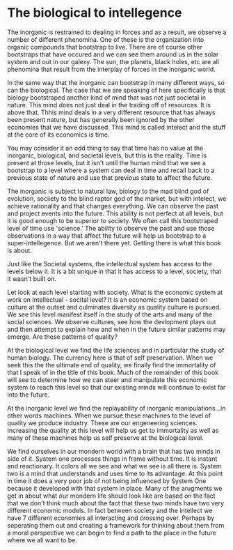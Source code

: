 # The biological to intellegence

The inorganic is restrained to dealing in forces and as a result, we observe a number of different phenomina. One of these is the organization into organic compounds that bootstrap to live.  There are of course other bootstraps that have occured and we can see them around us in the solar system and out in our galexy.  The sun, the planets, black holes, etc are all phenomina that result from the interplay of forces in the inorganic world.

In the same way that the inorganic can bootstrap in many different ways, so can the biological.  The case that we are speaking of here specifically is that biology bootstraped another kind of mind that was not just societal in nature. This mind does not just deal in the trading off of resources.  It is above that.  Thhis mind deals in a very different resource that has always been present nature, but has generally been ignored by the other economies that we have discussed.  This mind is called intelect and the stuff at the core of its economics is time.

You may consider it an odd thing to say that time has no value at the inorganic, biological, and societal levels, but this is the reality.  Time is present at those levels, but it isn't until the human mind that we see a bootstrap to a level where a system can deal in time and recall back to a previous state of nature and use that previous state to affect the future.

The inorganic is subject to natural law, biology to the mad blind god of evolution, sociiety to the blind raptor god of the market, but with intelect, we achieve rationality and that changes everything.  We can observe the past and project events into the future.  This ability is not perfect at all levels, but it is good enough to be superior to society.  We often call this bootstraped level of time use 'science.'  The ability to observe the past and use those observations in a way that affect the future will help us bootstrap to a super-intellegence.  But we aren't there yet.  Getting there is what this book is about.

Just like the Societal systems, the intellectual system has access to the levels below it.  It is a bit unique in that it has access to a level, society, that it wasn't built on.

Let look at each level starting with society. What is the economic system at work on Intellectual - socital level?  It is an economic system based on culture at the outset and culminates diversity as quality culture is pursued.  We see this level manifest itself in the study of the arts and many of the social sciences.  We observe cultures, see how the devlopment plays out and then attempt to explain how and when in the future similar patterns may emerge.  Are these patterns of quality?

At the biological level we find the life sciences and in particular the study of human biology.  The currency here is that of self preservation.  When we seek this the the ultimate end of quality, we finally find the immortality of that I speak of in the title of this book.  Much of the remainder of this book will see to determine how we can steer and manipulate this economic system to reach this level so that our existing minds will continue to exist far into the future.

At the inorganic level we find the replayability of inorganic manipulations...in other words machines.  When we pursue these machines to the level of quality we produce industry. These are our engeneering sciences.  Increasing the quality at this level will help us get to immortality as well as many of these machines help us self preserve at the biological level.

We find ourselves in our mondern world with a brain that has two minds in side of it.  System one processes things in frame without time.  It is instant and reactionary.  It colors all we see and what we see is all there is.  System two is a mind that understands and uses time to its advantage.  At this point in time it does a very poor job of not being influenced by System One because it developed with that system in place.  Many of the arugments we get in about what our mondern life should look like are based on the fact that we don't think much about the fact that these two minds have two very different economic models.  In fact between society and the intellect we have 7 different economies all interacting and crossing over. Perhaps by seperating them out and creating a framework for thinking about them from a moral perspective we can begin to find a path to the place in the future where we all want to be.
